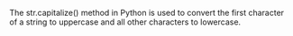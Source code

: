 
The str.capitalize() method in Python is used to convert the first character of a string to uppercase and all other characters to lowercase.
